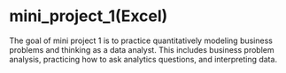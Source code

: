 # mini_project_1(Excel)
The goal of mini project 1 is to practice quantitatively modeling business problems and thinking as a data analyst. This includes business problem analysis, practicing how to ask analytics questions, and interpreting data.
